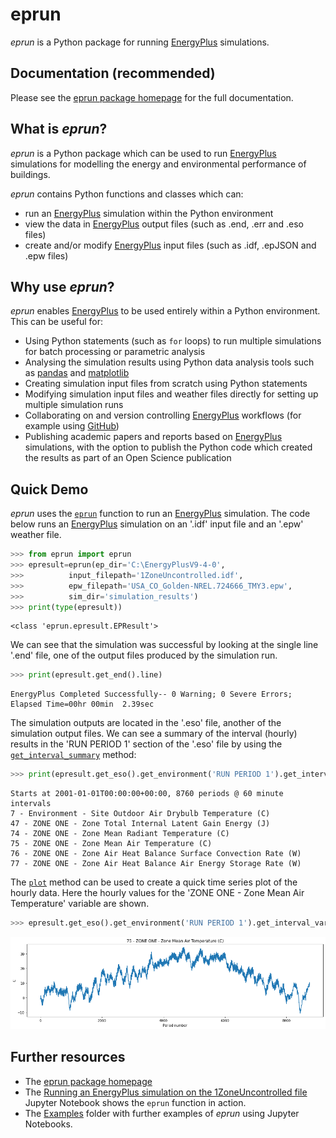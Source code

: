 # eprun

*eprun* is a Python package for running [EnergyPlus] simulations.



## Documentation (recommended)

Please see the [eprun package homepage] for the full documentation.



## What is *eprun*?

*eprun* is a Python package which can be used to run [EnergyPlus] simulations for modelling the energy and environmental performance of buildings. 

*eprun* contains Python functions and classes which can:

* run an [EnergyPlus] simulation within the Python environment
* view the data in [EnergyPlus] output files (such as .end, .err and .eso files)
* create and/or modify [EnergyPlus] input files (such as .idf, .epJSON and .epw files)



## Why use *eprun*?

*eprun* enables [EnergyPlus] to be used entirely within a Python environment. This can be useful for:

* Using Python statements (such as `for` loops) to run multiple simulations for batch processing or parametric analysis
* Analysing the simulation results using Python data analysis tools such as [pandas] and [matplotlib]
* Creating simulation input files from scratch using Python statements
* Modifying simulation input files and weather files directly for setting up multiple simulation runs 
* Collaborating on and version controlling [EnergyPlus] workflows (for example using [GitHub])
* Publishing academic papers and reports based on [EnergyPlus] simulations, with the option to publish the Python code which created the results as part of an Open Science publication



## Quick Demo

*eprun* uses the [`eprun`] function to run an [EnergyPlus] simulation. 
The code below runs an [EnergyPlus] simulation on an '.idf' input file and an '.epw' weather file.

```python
>>> from eprun import eprun
>>> epresult=eprun(ep_dir='C:\EnergyPlusV9-4-0',
>>>          input_filepath='1ZoneUncontrolled.idf',
>>>          epw_filepath='USA_CO_Golden-NREL.724666_TMY3.epw',
>>>          sim_dir='simulation_results')
>>> print(type(epresult))
```

```
<class 'eprun.epresult.EPResult'>
```



We can see that the simulation was successful by looking at the single line '.end' file, 
one of the output files produced by the simulation run.

```python
>>> print(epresult.get_end().line)
```

```
EnergyPlus Completed Successfully-- 0 Warning; 0 Severe Errors; Elapsed Time=00hr 00min  2.39sec
```



The simulation outputs are located in the '.eso' file, another of the simulation output files. 
We can see a summary of the interval (hourly) results in the 'RUN PERIOD 1' section of the '.eso' file by using the [`get_interval_summary`] method:

```python
>>> print(epresult.get_eso().get_environment('RUN PERIOD 1').get_interval_summary())
```

```
Starts at 2001-01-01T00:00:00+00:00, 8760 periods @ 60 minute intervals
7 - Environment - Site Outdoor Air Drybulb Temperature (C)
47 - ZONE ONE - Zone Total Internal Latent Gain Energy (J)
74 - ZONE ONE - Zone Mean Radiant Temperature (C)
75 - ZONE ONE - Zone Mean Air Temperature (C)
76 - ZONE ONE - Zone Air Heat Balance Surface Convection Rate (W)
77 - ZONE ONE - Zone Air Heat Balance Air Energy Storage Rate (W)
```



The [`plot`] method can be used to create a quick time series plot of the hourly data.
Here the hourly values for the 'ZONE ONE - Zone Mean Air Temperature' variable are shown.

```python
>>> epresult.get_eso().get_environment('RUN PERIOD 1').get_interval_variable(75).plot()
```

![alt text](docs/_static/quick_demo.png)


## Further resources

* The [eprun package homepage]
* The [Running an EnergyPlus simulation on the 1ZoneUncontrolled file]  Jupyter Notebook shows the `eprun` function in action.
* The [Examples] folder with further examples of *eprun* using Jupyter Notebooks.



[EnergyPlus]: https://energyplus.net/
[`eprun`]: https://eprun.readthedocs.io/en/latest/eprun_function.html
[`get_interval_summary`]: https://eprun.readthedocs.io/en/latest/EPEsoSimulationEnvironment_class.html#eprun.epeso_simulation_environment.EPEsoSimulationEnvironment.get_interval_summary
[`plot`]: https://eprun.readthedocs.io/en/latest/EPEsoIntervalVariable_class.html#eprun.epeso_interval_variable.EPEsoIntervalVariable.plot
[eprun package homepage]: https://eprun.readthedocs.io/en/latest/index.html
[Running an EnergyPlus simulation on the 1ZoneUncontrolled file]: https://nbviewer.jupyter.org/github/stevenkfirth/eprun/blob/main/examples/Running%20an%20EnergyPlus%20simulation%20on%20the%201ZoneUncontrolled%20file/Running%20an%20EnergyPlus%20simulation%20on%20the%201ZoneUncontrolled%20file.ipynb

[Examples]: https://nbviewer.jupyter.org/github/stevenkfirth/eprun/tree/main/examples/

[pandas]: https://pandas.pydata.org/
[matplotlib]: https://matplotlib.org/3.3.3/index.html
[github]: https://github.com/